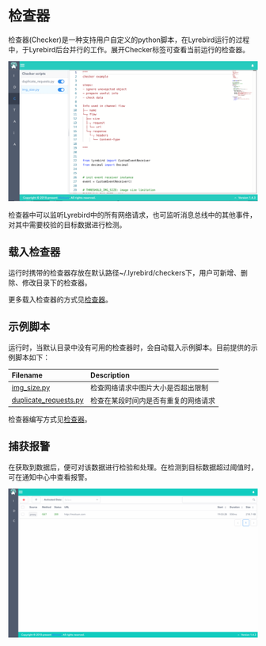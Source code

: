 # 检查器
检查器(Checker)是一种支持用户⾃定义的python脚本，在Lyrebird运行的过程中，于Lyrebird后台并行的工作。展开Checker标签可查看当前运行的检查器。

![](../img/checker-a.png)

检查器中可以监听Lyrebird中的所有网络请求，也可监听消息总线中的其他事件，对其中需要校验的目标数据进行检测。

## 载入检查器

运行时携带的检查器存放在默认路径~/.lyrebird/checkers下，用户可新增、删除、修改目录下的检查器。

更多载入检查器的方式见[检查器](/checker/)。

## 示例脚本

运行时，当默认目录中没有可用的检查器时，会自动载入示例脚本。目前提供的示例脚本如下：

| Filename | Description |
| :------- | :---------- |
| [img_size.py](https://github.com/Meituan-Dianping/lyrebird/tree/master/lyrebird/examples/checkers/img_size.py) | 检查网络请求中图片大小是否超出限制 |
| [duplicate_requests.py](https://github.com/Meituan-Dianping/lyrebird/tree/master/lyrebird/examples/checkers/duplicate_requests.py) | 检查在某段时间内是否有重复的网络请求 |

检查器编写方式见[检查器](/checker/)。

## 捕获报警

在获取到数据后，便可对该数据进行检验和处理。在检测到目标数据超过阈值时，可在通知中心中查看报警。

![](../img/checker-b.gif)
